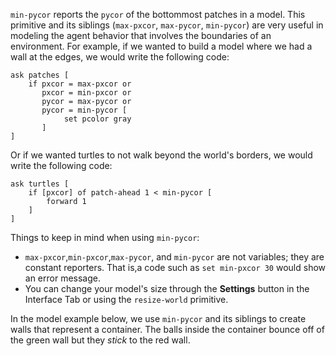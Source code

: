 ﻿`min-pycor` reports the `pycor` of the bottommost patches in a model. This primitive and its siblings (`max-pxcor`, `max-pycor`, `min-pycor`) are very useful in modeling the agent behavior that involves the boundaries of an environment. For example, if we wanted to build a model where we had a wall at the edges, we would write the following code:



```
ask patches [
	if pxcor = max-pxcor or
	   pxcor = min-pxcor or
	   pycor = max-pycor or
	   pycor = min-pycor [
	   		set pcolor gray
	   ]
]
```



Or if we wanted turtles to not walk beyond the world's borders, we would write the following code:



	ask turtles [
		if [pxcor] of patch-ahead 1 < min-pycor [
			forward 1
		] 
	]



Things to keep in mind when using `min-pycor`: 

* `max-pxcor`,`min-pxcor`,`max-pycor`, and `min-pycor` are not variables; they are constant reporters. That is,a code such as `set min-pxcor 30` would show an error message. 
* You can change your model's size through the **Settings** button in the Interface Tab or using the `resize-world` primitive.



In the model example below, we use `min-pycor` and its siblings to create walls that represent a container. The balls inside the container bounce off of the green wall but they *stick* to the red wall.